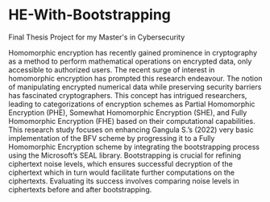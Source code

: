 # HE-With-Bootstrapping
Final Thesis Project for my Master's in Cybersecurity

Homomorphic encryption has recently gained prominence in cryptography as a method to perform mathematical operations on encrypted data, only accessible to authorized users. The recent surge of interest in homomorphic encryption has prompted this research endeavour. The notion of manipulating encrypted numerical data while preserving security barriers has fascinated cryptographers. This concept has intrigued researchers, leading to categorizations of encryption schemes as Partial Homomorphic Encryption (PHE), Somewhat Homomorphic Encryption (SHE), and Fully Homomorphic Encryption (FHE) based on their computational capabilities. This research study focuses on enhancing Gangula S.’s (2022) very basic implementation of the BFV scheme by progressing it to a Fully Homomorphic Encryption scheme by integrating the bootstrapping process using the Microsoft’s SEAL library. Bootstrapping is crucial for refining ciphertext noise levels, which ensures successful decryption of the ciphertext which in turn would facilitate further computations on the ciphertexts. Evaluating its success involves comparing noise levels in ciphertexts before and after bootstrapping.
